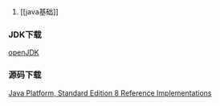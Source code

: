 1. [[java基础]]



### JDK下载

[openJDK](https://jdk.java.net/java-se-ri/11)
### 源码下载

[Java Platform, Standard Edition 8 Reference Implementations](http://jdk.java.net/java-se-ri/8-MR3)
